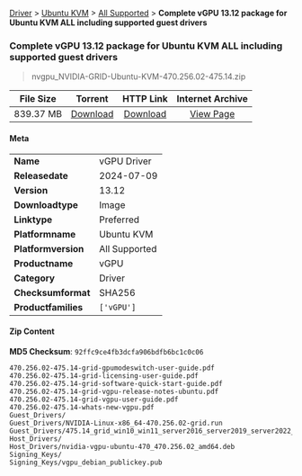 
[Driver](/README.md)  >  [Ubuntu KVM](/index/Driver/Ubuntu_KVM.md)  >  [All Supported](/index/Driver/Ubuntu_KVM/All_Supported.md)  >  **Complete vGPU 13.12 package for Ubuntu KVM ALL including supported guest drivers**


###    Complete vGPU 13.12 package for Ubuntu KVM ALL including supported guest drivers

> nvgpu_NVIDIA-GRID-Ubuntu-KVM-470.256.02-475.14.zip   


| **File Size** | **Torrent**  | **HTTP Link** | **Internet Archive** |
|:-------------:|:------------:|:-------------:|:--------------------:|
| 839.37 MB |  [Download](https://archive.org/download/nvgpu_NVIDIA-GRID-Ubuntu-KVM-470.256.02-475.14.zip/nvgpu_NVIDIA-GRID-Ubuntu-KVM-470.256.02-475.14.zip_archive.torrent)       | [Download](https://archive.org/compress/nvgpu_NVIDIA-GRID-Ubuntu-KVM-470.256.02-475.14.zip) | [View Page](https://archive.org/details/nvgpu_NVIDIA-GRID-Ubuntu-KVM-470.256.02-475.14.zip)       |

#### Meta

<table>
<tr><td><strong>Name</strong></td><td>vGPU Driver</td></tr>
<tr><td><strong>Releasedate</strong></td><td>2024-07-09</td></tr>
<tr><td><strong>Version</strong></td><td>13.12</td></tr>
<tr><td><strong>Downloadtype</strong></td><td>Image</td></tr>
<tr><td><strong>Linktype</strong></td><td>Preferred</td></tr>
<tr><td><strong>Platformname</strong></td><td>Ubuntu KVM</td></tr>
<tr><td><strong>Platformversion</strong></td><td>All Supported</td></tr>
<tr><td><strong>Productname</strong></td><td>vGPU</td></tr>
<tr><td><strong>Category</strong></td><td>Driver</td></tr>
<tr><td><strong>Checksumformat</strong></td><td>SHA256</td></tr>
<tr><td><strong>Productfamilies</strong></td><td><code>['vGPU']</code></td></tr>
</table>

#### Zip Content

**MD5 Checksum**: `92ffc9ce4fb3dcfa906bdfb6bc1c0c06`

```text
470.256.02-475.14-grid-gpumodeswitch-user-guide.pdf
470.256.02-475.14-grid-licensing-user-guide.pdf
470.256.02-475.14-grid-software-quick-start-guide.pdf
470.256.02-475.14-grid-vgpu-release-notes-ubuntu.pdf
470.256.02-475.14-grid-vgpu-user-guide.pdf
470.256.02-475.14-whats-new-vgpu.pdf
Guest_Drivers/
Guest_Drivers/NVIDIA-Linux-x86_64-470.256.02-grid.run
Guest_Drivers/475.14_grid_win10_win11_server2016_server2019_server2022_64bit_international.exe
Host_Drivers/
Host_Drivers/nvidia-vgpu-ubuntu-470_470.256.02_amd64.deb
Signing_Keys/
Signing_Keys/vgpu_debian_publickey.pub
```